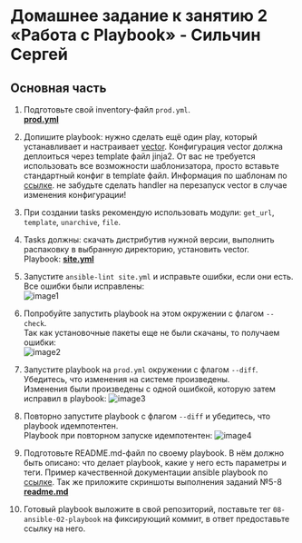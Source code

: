 # Домашнее задание к занятию 2 «Работа с Playbook» - Сильчин Сергей

## Основная часть

1. Подготовьте свой inventory-файл `prod.yml`.  
   [**prod.yml**](https://github.com/Daimero88/netology/blob/main/ansible-hw/02/playbook/inventory/prod.yml)  
2. Допишите playbook: нужно сделать ещё один play, который устанавливает и настраивает [vector](https://vector.dev). Конфигурация vector должна деплоиться через template файл jinja2. От вас не требуется использовать все возможности шаблонизатора, просто вставьте стандартный конфиг в template файл. Информация по шаблонам по [ссылке](https://www.dmosk.ru/instruktions.php?object=ansible-nginx-install). не забудьте сделать handler на перезапуск vector в случае изменения конфигурации!  
3. При создании tasks рекомендую использовать модули: `get_url`, `template`, `unarchive`, `file`.  
4. Tasks должны: скачать дистрибутив нужной версии, выполнить распаковку в выбранную директорию, установить vector.  
   Playbook: [**site.yml**](https://github.com/Daimero88/netology/blob/main/ansible-hw/02/playbook/site.yml)
   
5. Запустите `ansible-lint site.yml` и исправьте ошибки, если они есть.  
   Все ошибки были исправлены:  
  ![image1](https://github.com/user-attachments/assets/694cae18-4cf0-4205-9346-058aba290690)

6. Попробуйте запустить playbook на этом окружении с флагом `--check`.  
   Так как установочные пакеты еще не были скачаны, то получаем ошибки:  
   ![image2](https://github.com/user-attachments/assets/203b1057-d282-4669-bd54-c1e51696b2e8)
 
7. Запустите playbook на `prod.yml` окружении с флагом `--diff`. Убедитесь, что изменения на системе произведены.  
   Изменения были произведены с одной ошибкой, которую затем исправил в playbook: ![image3](https://github.com/user-attachments/assets/49952b1b-e365-45ec-a28d-f92c80ad86dd)  

8. Повторно запустите playbook с флагом `--diff` и убедитесь, что playbook идемпотентен.  
   Playbook при повторном запуске идемпотентен: ![image4](https://github.com/user-attachments/assets/33e505b6-c877-4a27-bfa2-3669d7038224)  

9. Подготовьте README.md-файл по своему playbook. В нём должно быть описано: что делает playbook, какие у него есть параметры и теги. Пример качественной документации ansible playbook по [ссылке](https://github.com/opensearch-project/ansible-playbook). Так же приложите скриншоты выполнения заданий №5-8  
     [**readme.md**](https://github.com/Daimero88/netology/blob/main/ansible-hw/02/playbook/readme.md)   
10. Готовый playbook выложите в свой репозиторий, поставьте тег `08-ansible-02-playbook` на фиксирующий коммит, в ответ предоставьте ссылку на него.  
